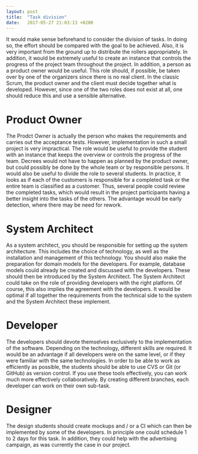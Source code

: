```yaml
---
layout: post
title:  "Task division"
date:   2017-05-27 21:03:13 +0200
---
```

It would make sense beforehand to consider the division of tasks. In doing so, the effort should be
compared with the goal to be achieved. Also, it is very important from the ground up to distribute the
rollers appropriately. In addition, it would be extremely useful to create an instance that controls the
progress of the project team throughout the project. In addition, a person as a product owner would
be useful. This role should, if possible, be taken over by one of the organizers since there is no real
client. In the classic Scrum, the product owner and the client must decide together what is
developed. However, since one of the two roles does not exist at all, one should reduce this and use a
sensible alternative.

# Product Owner
The Prodct Owner is actually the person who makes the requirements and carries out the acceptance
tests. However, implementation in such a small project is very impractical. The role would be useful to
provide the student with an instance that keeps the overview or controls the progress of the team.
Decrees would not have to happen as planned by the product owner, but could possibly be done by
the whole team or by responsible persons.
It would also be useful to divide the role to several students. In practice, it looks as if each of the
customers is responsible for a completed task or the entire team is classified as a customer. Thus,
several people could review the completed tasks, which would result in the project participants
having a better insight into the tasks of the others. The advantage would be early detection, where
there may be need for rework.

# System Architect
As a system architect, you should be responsible for setting up the system architecture. This includes
the choice of technology, as well as the installation and management of this technology. You should
also make the preparation for domain models for the developers. For example, database models
could already be created and discussed with the developers. These should then be introduced by the
System Architect. The System Architect could take on the role of providing developers with the right
platform. Of course, this also implies the agreement with the developers. It would be optimal if all
together the requirements from the technical side to the system and the System Architect these
implement.

# Developer
The developers should devote themselves exclusively to the implementation of the software.
Depending on the technology, different skills are required. It would be an advantage if all developers
were on the same level, or if they were familiar with the same technologies. In order to be able to
work as efficiently as possible, the students should be able to use CVS or Git (or GitHub) as version
control. If you use these tools effectively, you can work much more effectively collaboratively. By
creating different branches, each developer can work on their own sub-task.

# Designer
The design students should create mockups and / or a CI which can then be implemented by some of
the developers. In principle one could schedule 1 to 2 days for this task. In addition, they could help
with the advertising campaign, as was currently the case in our project.